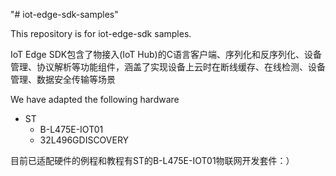 "# iot-edge-sdk-samples" 

  This repository is for iot-edge-sdk samples.
  
  IoT Edge SDK包含了物接入(IoT Hub)的C语言客户端、序列化和反序列化、设备管理、协议解析等功能组件，涵盖了实现设备上云时在断线缓存、在线检测、设备管理、数据安全传输等场景
  
  We have adapted the following hardware
  - ST
      - B-L475E-IOT01
      - 32L496GDISCOVERY
     
目前已适配硬件的例程和教程有ST的B-L475E-IOT01物联网开发套件：）
